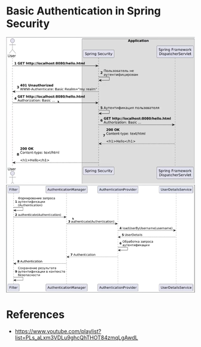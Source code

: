 # Basic Authentication in Spring Security

![img.png](assets/basic-auth-diagram.png)
![img.png](assets/spring-security-components.png)

# References
- https://www.youtube.com/playlist?list=PLs_aLxm3VDLu9ghcQhTHOT84zmqLgAwdL